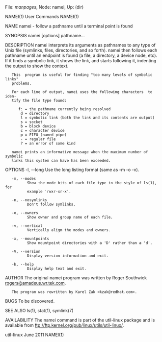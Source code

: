 File: *manpages*,  Node: namei,  Up: (dir)

NAMEI(1)                         User Commands                        NAMEI(1)



NAME
       namei - follow a pathname until a terminal point is found

SYNOPSIS
       namei [options] pathname...

DESCRIPTION
       namei  interprets  its  arguments as pathnames to any type of Unix file
       (symlinks, files, directories, and so forth).  namei then follows  each
       pathname  until  an  endpoint  is  found (a file, a directory, a device
       node, etc).  If it finds a symbolic link, it shows the link, and starts
       following it, indenting the output to show the context.

       This  program is useful for finding "too many levels of symbolic links"
       problems.

       For each line of output, namei uses the following characters  to  iden-
       tify the file type found:

          f: = the pathname currently being resolved
           d = directory
           l = symbolic link (both the link and its contents are output)
           s = socket
           b = block device
           c = character device
           p = FIFO (named pipe)
           - = regular file
           ? = an error of some kind

       namei prints an informative message when the maximum number of symbolic
       links this system can have has been exceeded.

OPTIONS
       -l, --long
              Use the long listing format (same as -m -o -v).

       -m, --modes
              Show the mode bits of each file type in the style of ls(1),  for
              example 'rwxr-xr-x'.

       -n, --nosymlinks
              Don't follow symlinks.

       -o, --owners
              Show owner and group name of each file.

       -v, --vertical
              Vertically align the modes and owners.

       -x, --mountpoints
              Show mountpoint directories with a 'D' rather than a 'd'.

       -V, --version
              Display version information and exit.

       -h, --help
              Display help text and exit.

AUTHOR
       The   original   namei   program   was   written   by  Roger  Southwick
       <rogers@amadeus.wr.tek.com>.

       The program was rewritten by Karel Zak <kzak@redhat.com>.

BUGS
       To be discovered.

SEE ALSO
       ls(1), stat(1), symlink(7)

AVAILABILITY
       The namei command is part of the util-linux package  and  is  available
       from ftp://ftp.kernel.org/pub/linux/utils/util-linux/.



util-linux                         June 2011                          NAMEI(1)
